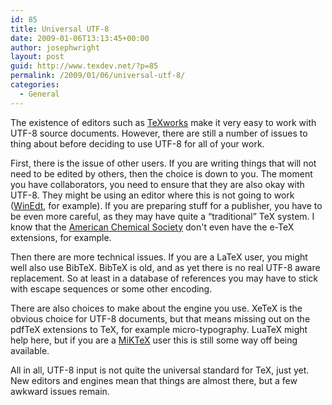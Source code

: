 ```yaml
---
id: 85
title: Universal UTF-8
date: 2009-01-06T13:13:45+00:00
author: josephwright
layout: post
guid: http://www.texdev.net/?p=85
permalink: /2009/01/06/universal-utf-8/
categories:
  - General
---
```

The existence of editors such as <a title="TeXworks homepage" href="http://www.texworks.org">TeXworks</a> make it very easy to work with UTF-8 source documents.  However, there are still a number of issues to thing about before deciding to use UTF-8 for all of your work.

First, there is the issue of other users.  If you are writing things that will not need to be edited by others, then the choice is down to you.  The moment you have collaborators, you need to ensure that they are also okay with UTF-8. They might be using an editor where this is not going to work (<a href="http://www.winedt.com">WinEdt</a>, for example). If you are preparing stuff for a publisher, you have to be even more careful, as they may have quite a “traditional” TeX system. I know that the <a href="http://pubs.acs.org">American Chemical Society</a> don't even have the e-TeX extensions, for example.

Then there are more technical issues.  If you are a LaTeX user, you might well also use BibTeX.  BibTeX is old, and as yet there is no real UTF-8 aware replacement.  So at least in a database of references you may have to stick with escape sequences or some other encoding.

There are also choices to make about the engine you use. XeTeX is the obvious choice for  UTF-8 documents, but that means missing out on the pdfTeX extensions to TeX, for example micro-typography. LuaTeX might help here, but if you are a <a href="http://www.miktex.org">MiKTeX</a> user this is still some way off being available.

All in all, UTF-8 input is not quite the universal standard for TeX, just yet. New editors and engines mean that things are almost there, but a few awkward issues remain.